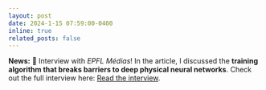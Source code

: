 ```yaml
---
layout: post
date: 2024-1-15 07:59:00-0400
inline: true
related_posts: false
---
```


**News:** 🎉 Interview with *EPFL Médias*! In the article, I discussed the **training algorithm that breaks barriers to deep physical neural networks**. Check out the full interview here: [Read the interview](https://actu.epfl.ch/news/training-algorithm-breaks-barriers-to-deep-physi-4/).